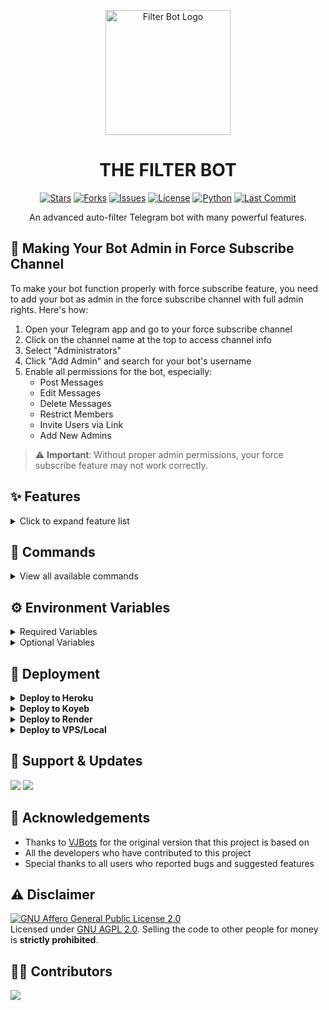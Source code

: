 <p align="center">
  <img src="https://github.com/Testinfd/TheTimePasser/raw/main/logo.png" alt="Filter Bot Logo" width="200">
</p>
<h1 align="center">
  THE FILTER BOT
</h1>

<p align="center">
  <a href="https://github.com/Testinfd/TheTimePasser/stargazers"><img src="https://img.shields.io/github/stars/Testinfd/TheTimePasser?style=flat-square&color=yellow" alt="Stars"></a>
  <a href="https://github.com/Testinfd/TheTimePasser/fork"><img src="https://img.shields.io/github/forks/Testinfd/TheTimePasser?style=flat-square&color=orange" alt="Forks"></a>
  <a href="https://github.com/Testinfd/TheTimePasser/issues"><img src="https://img.shields.io/github/issues/Testinfd/TheTimePasser?style=flat-square&color=green" alt="Issues"></a>
  <a href="https://github.com/Testinfd/TheTimePasser/blob/main/LICENSE"><img src="https://img.shields.io/github/license/Testinfd/TheTimePasser?style=flat-square&color=blue" alt="License"></a>
  <a href="https://www.python.org/"><img src="https://img.shields.io/badge/Python-3.9-blue.svg?style=flat-square&logo=python" alt="Python"></a>
  <a href="https://github.com/Testinfd/TheTimePasser/commits/main"><img src="https://img.shields.io/github/last-commit/Testinfd/TheTimePasser?style=flat-square&color=red" alt="Last Commit"></a>
</p>

<p align="center">
An advanced auto-filter Telegram bot with many powerful features.
</p>

## 🔰 Making Your Bot Admin in Force Subscribe Channel

To make your bot function properly with force subscribe feature, you need to add your bot as admin in the force subscribe channel with full admin rights. Here's how:

1. Open your Telegram app and go to your force subscribe channel
2. Click on the channel name at the top to access channel info
3. Select "Administrators"
4. Click "Add Admin" and search for your bot's username
5. Enable all permissions for the bot, especially:
   - Post Messages
   - Edit Messages
   - Delete Messages
   - Restrict Members
   - Invite Users via Link
   - Add New Admins

> ⚠️ **Important**: Without proper admin permissions, your force subscribe feature may not work correctly.

## ✨ Features

<details>
<summary>Click to expand feature list</summary>

- **Core Features**
  - ✅ Multiple Database Support
  - ✅ Auto-Filter for files
  - ✅ Manual Filter support
  - ✅ Powerful clone functionality
  - ✅ File indexing with skip options
  - ✅ Connection with multiple groups
  - ✅ Support for sending all matched results

- **Premium Features**
  - ✅ Premium plan support
  - ✅ Referral system for earning premium
  - ✅ Customizable premium benefits

- **Content Management**
  - ✅ Rename files with custom thumbnails
  - ✅ Custom file captions
  - ✅ Streaming feature with multiple player support
  - ✅ Batch file link generation
  - ✅ Telegraph link generation
  - ✅ Language, season, quality, episode filters

- **Channel & Group Management**
  - ✅ Custom force subscribe
  - ✅ Auto-approve new members
  - ✅ Request-to-join with auto file send
  - ✅ Global and group-specific filters

- **Additional Tools**
  - ✅ AI spell check for searches
  - ✅ URL shortener integration
  - ✅ Token verification system
  - ✅ PM search functionality
  - ✅ Custom tutorial buttons
  - ✅ Bot PM auto-delete
  - ✅ IMDB integration with custom templates

- **Admin Controls**
  - ✅ Detailed logs and statistics
  - ✅ User management (ban/unban)
  - ✅ Broadcast messages to users and groups
  - ✅ Fine-grained control over all features

</details>

## 🤖 Commands

<details>
<summary>View all available commands</summary>

### User Commands
- `/start` - Start the bot
- `/help` - Get help and command information
- `/plan` - Check premium plan details
- `/myplan` - View your current plan status
- `/search` - Search for files from various sources
- `/imdb` - Fetch info from IMDB
- `/info` - Get user information
- `/id` - Get Telegram IDs
- `/connect` - Connect to PM for file search
- `/batch` - Create link for multiple posts
- `/link` - Create link for a single post
- `/font` - Convert text to stylish fonts
- `/telegraph` - Generate telegraph link for files under 5MB
- `/stream` - Generate streaming and download links

### Filter Commands
- `/filter` - Add manual filters
- `/filters` - View all filters
- `/del` - Delete a filter
- `/delall` - Delete all filters
- `/gfilter` - Add global filters
- `/gfilters` - View all global filters
- `/delg` - Delete a global filter
- `/delallg` - Delete all global filters

### Admin Commands
- `/logs` - Get recent error logs
- `/stats` - Check database file statistics
- `/index` - Index files from your channel
- `/setskip` - Set number of messages to skip during indexing
- `/deleteall` - Delete all indexed files
- `/delete` - Delete specific files from index
- `/users` - Get list of bot users
- `/chats` - Get list of connected chats
- `/broadcast` - Broadcast message to all users
- `/grp_broadcast` - Broadcast to all connected groups
- `/restart` - Restart the bot
- `/leave` - Make bot leave a chat
- `/disable` - Disable a chat
- `/enable` - Re-enable a chat
- `/ban` - Ban a user
- `/unban` - Unban a user
- `/clone` - Create your own clone bot

### Shortlink Commands
- `/shortlink` - Set URL shortener for your group
- `/setshortlinkon` - Enable shortlink in your group
- `/setshortlinkoff` - Disable shortlink in your group
- `/shortlink_info` - Check shortlink details
- `/set_tutorial` - Set tutorial link for shortener
- `/remove_tutorial` - Remove tutorial link

### Rename Commands
- `/rename` - Rename files
- `/set_caption` - Add caption for renamed files
- `/see_caption` - View your saved caption
- `/del_caption` - Delete your saved caption
- `/set_thumb` - Set thumbnail for renamed files
- `/view_thumb` - View your saved thumbnail
- `/del_thumb` - Delete your saved thumbnail

### Force Subscribe Commands
- `/fsub` - Add force subscribe channel
- `/nofsub` - Remove force subscribe

### Premium Commands
- `/add_premium` - Add user to premium list (admin only)
- `/remove_premium` - Remove user from premium list (admin only)

### Maintenance Commands
- `/deletefiles` - Delete PreDVD and CamRip files
- `/connections` - View all connected groups
- `/settings` - Open settings menu
- `/channel` - Get list of connected channels
- `/set_template` - Set custom IMDB template
- `/purgerequests` - Delete all join requests from database
- `/totalrequests` - Get total number of join requests

</details>

## ⚙️ Environment Variables

<details>
<summary>Required Variables</summary>

- `BOT_TOKEN`: Your Telegram Bot Token from [BotFather](https://telegram.dog/BotFather)
- `API_ID`: Your API ID from [my.telegram.org](https://my.telegram.org/apps)
- `API_HASH`: Your API Hash from [my.telegram.org](https://my.telegram.org/apps)
- `CHANNELS`: Channel or group username/ID for file indexing (space-separated for multiple)
- `ADMINS`: Username or ID of admins (space-separated for multiple)
- `DATABASE_URI`: [MongoDB](https://www.mongodb.com) connection URI
- `LOG_CHANNEL`: Channel ID for logging bot activities

</details>

<details>
<summary>Optional Variables</summary>

- `PICS`: URLs of photos for start message (space-separated)
- `AUTH_USERS`: Additional authorized users (space-separated IDs)
- `AUTH_CHANNEL`: Force subscribe channel ID
- `CUSTOM_FILE_CAPTION`: Custom caption for files
- `IMDB_TEMPLATE`: Custom template for IMDB results
- `SPELL_CHECK_REPLY`: Enable/disable spell check (True/False)
- `SHORTLINK_URL`: URL Shortener domain
- `SHORTLINK_API`: URL Shortener API key
- `MULTIPLE_DATABASE`: Enable multiple database support (True/False)
- `PREMIUM_AND_REFERAL_MODE`: Enable premium and referral system (True/False)
- `VERIFY`: Enable verification system (True/False)
- `STREAM_MODE`: Enable streaming feature (True/False)
- `RENAME_MODE`: Enable rename feature (True/False)
- `AUTO_APPROVE_MODE`: Enable auto-approve for join requests (True/False)

</details>

## 🚀 Deployment

<details>
<summary><b>Deploy to Heroku</b></summary>

1. Fork this repository
2. Go to your forked repository settings -> secrets
3. Create the required secrets mentioned in environment variables
4. Go to Heroku and create a new app
5. Connect your GitHub repository to Heroku
6. Deploy with the Procfile

</details>

<details>
<summary><b>Deploy to Koyeb</b></summary>

The fastest way to deploy the application is to click the Deploy to Koyeb button below:

[![Deploy to Koyeb](https://www.koyeb.com/static/images/deploy/button.svg)](https://app.koyeb.com/deploy?type=git&repository=github.com/Testinfd/TheTimePasser&branch=main&name=TheTimePasser)

</details>

<details>
<summary><b>Deploy to Render</b></summary>

**Use these commands:**

- Build Command: `pip3 install -U -r requirements.txt`
- Start Command: `python3 bot.py`

Go to https://uptimerobot.com/ and add a monitor to keep your bot alive.

**Click the button below to deploy to Render:**

[![Deploy to Render](https://render.com/images/deploy-to-render-button.svg)](https://render.com/deploy?repo=https://github.com/Testinfd/TheTimePasser)

</details>

<details>
<summary><b>Deploy to VPS/Local</b></summary>

```bash
# Clone the repository
git clone https://github.com/Testinfd/TheTimePasser

# Change directory
cd TheTimePasser

# Install requirements
pip3 install -U -r requirements.txt

# Edit info.py with your values
nano info.py

# Run the bot
python3 bot.py
```

</details>

## 🌟 Support & Updates

<a href="https://telegram.dog/support_group"><img src="https://img.shields.io/badge/Join-Support%20Group-blue.svg?style=for-the-badge&logo=Telegram"></a> <a href="https://telegram.dog/update_channel"><img src="https://img.shields.io/badge/Join-Update%20Channel-blue.svg?style=for-the-badge&logo=Telegram"></a>

## 🙏 Acknowledgements

- Thanks to [VJBots](https://github.com/VJBots/VJ-FILTER-BOT) for the original version that this project is based on
- All the developers who have contributed to this project
- Special thanks to all users who reported bugs and suggested features

## ⚠️ Disclaimer

[![GNU Affero General Public License 2.0](https://www.gnu.org/graphics/agplv3-155x51.png)](https://www.gnu.org/licenses/agpl-3.0.en.html#header)    
Licensed under [GNU AGPL 2.0](https://github.com/Testinfd/TheTimePasser/blob/main/LICENSE).
Selling the code to other people for money is **strictly prohibited**.

## 👨‍💻 Contributors

<a href="https://github.com/Testinfd/TheTimePasser/graphs/contributors">
  <img src="https://contrib.rocks/image?repo=Testinfd/TheTimePasser" />
</a>
